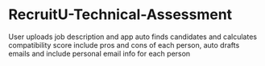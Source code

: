 # RecruitU-Technical-Assessment

User uploads job description and app auto finds candidates and calculates compatibility score include pros and cons of each person, auto drafts emails and include personal email info for each person
